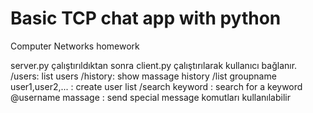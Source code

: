 # Basic TCP chat app with python
Computer Networks homework

server.py çalıştırıldıktan sonra client.py çalıştırılarak kullanıcı bağlanır.
/users: list users 
/history: show massage history
/list groupname user1,user2,... : create user list 
/search keyword : search for a keyword
@username massage : send special message 
komutları kullanılabilir 
